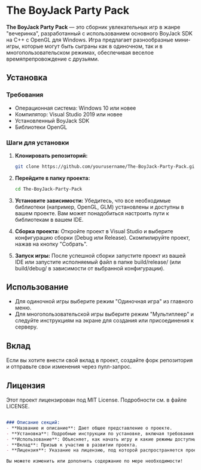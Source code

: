 # The BoyJack Party Pack

**The BoyJack Party Pack** — это сборник увлекательных игр в жанре "вечеринка", разработанный с использованием основного BoyJack SDK на C++ с OpenGL для Windows. Игра предлагает разнообразные мини-игры, которые могут быть сыграны как в одиночном, так и в многопользовательском режимах, обеспечивая веселое времяпрепровождение с друзьями.

## Установка

### Требования

- Операционная система: Windows 10 или новее
- Компилятор: Visual Studio 2019 или новее
- Установленный BoyJack SDK
- Библиотеки OpenGL

### Шаги для установки

1. **Клонировать репозиторий:**

   ```bash
   git clone https://github.com/yourusername/The-BoyJack-Party-Pack.git
2. **Перейдите в папку проекта:**
   ```bash
   cd The-BoyJack-Party-Pack
3. **Установите зависимости:**
   Убедитесь, что все необходимые библиотеки (например, OpenGL, GLM) установлены и доступны в вашем проекте. Вам может понадобиться настроить пути к библиотекам в вашем IDE.
4. **Сборка проекта:**
   Откройте проект в Visual Studio и выберите конфигурацию сборки (Debug или Release). Скомпилируйте проект, нажав на кнопку "Собрать".
5. **Запуск игры:**
   После успешной сборки запустите проект из вашей IDE или запустите исполняемый файл в папке build/release/ (или build/debug/ в зависимости от выбранной конфигурации).

## Использование
- Для одиночной игры выберите режим "Одиночная игра" из главного меню.
- Для многопользовательской игры выберите режим "Мультиплеер" и следуйте инструкциям на экране для создания или присоединения к серверу.

## Вклад
Если вы хотите внести свой вклад в проект, создайте форк репозитория и отправьте свои изменения через пулл-запрос.

## Лицензия
Этот проект лицензирован под MIT License. Подробности см. в файле LICENSE.
```markdown

### Описание секций:
- **Название и описание**: Дает общее представление о проекте.
- **Установка**: Подробные инструкции по установке, включая требования и шаги.
- **Использование**: Объясняет, как начать игру и какие режимы доступны.
- **Вклад**: Призыв к участию в развитии проекта.
- **Лицензия**: Указание на лицензию, под которой распространяется проект.

Вы можете изменить или дополнить содержание по мере необходимости!
